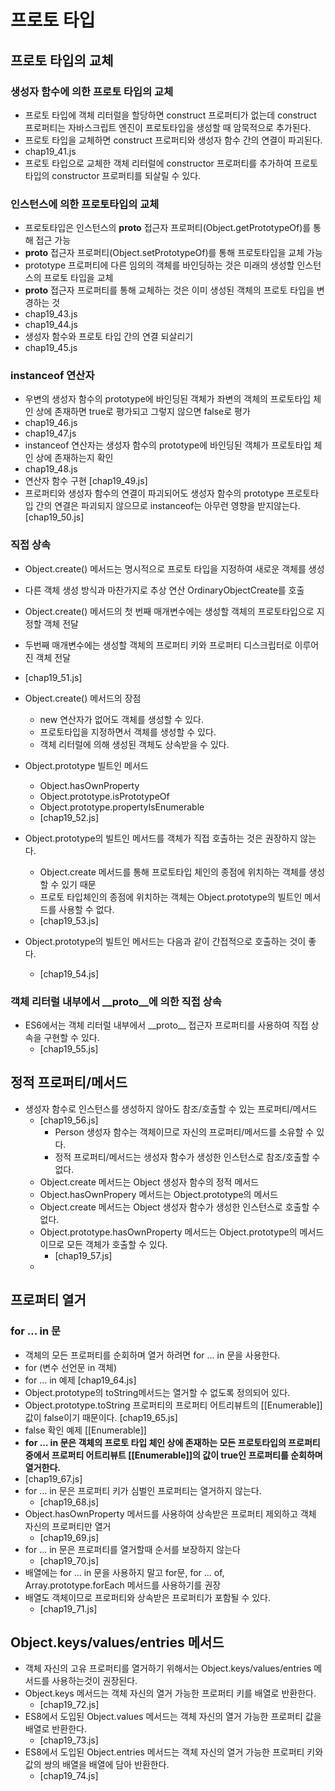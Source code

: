 # 프로토 타입
## 프로토 타입의 교체
### 생성자 함수에 의한 프로토 타입의 교체
- 프로토 타입에 객체 리터럴을 할당하면 construct 프로퍼티가 없는데 construct 프로퍼티는 자바스크립트 엔진이 프로토타입을 생성할 때 암묵적으로 추가된다.   
- 프로토 타입을 교체하면 construct 프로퍼티와 생성자 함수 간의 연결이 파괴된다.   
- chap19_41.js
- 프로토 타입으로 교체한 객체 리터럴에 constructor 프로퍼티를 추가하여 프로토 타입의 constructor 프로퍼티를 되살릴 수 있다.
### 인스턴스에 의한 프로토타입의 교체
- 프로토타입은 인스턴스의 __proto__ 접근자 프로퍼티(Object.getPrototypeOf)를 통해 접근 가능
- __proto__ 접근자 프로퍼티(Object.setPrototypeOf)를 통해 프로토타입을 교체 가능
- prototype 프로퍼티에 다른 임의의 객체를 바인딩하는 것은 미래의 생성할 인스턴스의 프로토 타입을 교체
- __proto__ 접근자 프로퍼티를 통해 교체하는 것은 이미 생성된 객체의 프로토 타입을 변경하는 것
- chap19_43.js
- chap19_44.js
- 생성자 함수와 프로토 타입 간의 연결 되살리기
- chap19_45.js
### instanceof 연산자
- 우변의 생성자 함수의 prototype에 바인딩된 객체가 좌변의 객체의 프로토타입 체인 상에 존재하면 true로 평가되고 그렇지 않으면 false로 평가
- chap19_46.js
- chap19_47.js
- instanceof 연산자는 생성자 함수의 prototype에 바인딩된 객체가 프로토타입 체인 상에 존재하는지 확인
- chap19_48.js
- 연산자 함수 구현 [chap19_49.js]
- 프로퍼티와 생성자 함수의 연결이 파괴되어도 생성자 함수의 prototype 프로토타입 간의 연결은 파괴되지 않으므로 instanceof는 아무런 영향을 받지않는다. [chap19_50.js]
### 직접 상속
- Object.create() 메서드는 명시적으로 프로토 타입을 지정하여 새로운 객체를 생성
- 다른 객체 생성 방식과 마찬가지로 추상 연산 OrdinaryObjectCreate를 호출
- Object.create() 메서드의 첫 번째 매개변수에는 생성할 객체의 프로토타입으로 지정할 객체 전달
- 두번째 매개변수에는 생성할 객체의 프로퍼티 키와 프로퍼티 디스크립터로 이루어진 객체 전달
- [chap19_51.js]
- Object.create() 메서드의 장점
  - new 연산자가 없어도 객체를 생성할 수 있다.
  - 프로토타입을 지정하면서 객체를 생성할 수 있다.
  - 객체 리터럴에 의해 생성된 객체도 상속받을 수 있다.

- Object.prototype 빌트인 메서드 
  - Object.hasOwnProperty
  - Object.prototype.isPrototypeOf
  - Object.prototype.propertyIsEnumerable
  - [chap19_52.js]

- Object.prototype의 빌트인 메서드를 객체가 직접 호출하는 것은 권장하지 않는다.
  - Object.create 메서드를 통해 프로토타입 체인의 종점에 위치하는 객체를 생성할 수 있기 때문
  - 프로토 타입체인의 종점에 위치하는 객체는 Object.prototype의 빌트인 메서드를 사용할 수 없다.
  - [chap19_53.js]

- Object.prototype의 빌트인 메서드는 다음과 같이 간접적으로 호출하는 것이 좋다.
  - [chap19_54.js]

### 객체 리터럴 내부에서 __proto__에 의한 직접 상속
- ES6에서는 객체 리터럴 내부에서 \_\_proto__ 접근자 프로퍼티를 사용하여 직접 상속을 구현할 수 있다.
  - [chap19_55.js]

## 정적 프로퍼티/메서드
- 생성자 함수로 인스턴스를 생성하지 않아도 참조/호출할 수 있는 프로퍼티/메서드
  - [chap19_56.js]
    - Person 생성자 함수는 객체이므로 자신의 프로퍼티/메서드를 소유할 수 있다.
    - 정적 프로퍼티/메서드는 생성자 함수가 생성한 인스턴스로 참조/호출할 수 없다.
  - Object.create 메서드는 Object 생성자 함수의 정적 메서드
  - Object.hasOwnPropery 메서드는 Object.prototype의 메서드
  - Object.create 메서드는 Object 생성자 함수가 생성한 인스턴스로 호출할 수 없다.
  - Object.prototype.hasOwnProperty 메서드는 Object.prototype의 메서드 이므로 모든 객체가 호출할 수 있다.
    - [chap19_57.js]
  - 
## 프로퍼티 열거
### for ... in 문
- 객체의 모든 프로퍼티를 순회하며 열거 하려면 for ... in 문을 사용한다.
- for (변수 선언문 in 객체)
- for ... in 예제 [chap19_64.js]
- Object.prototype의 toString메서드는 열거할 수 없도록 정의되어 있다.
- Object.prototype.toString 프로퍼티의 프로퍼티 어트리뷰트의 [[Enumerable]]값이 false이기 때문이다. [chap19_65.js] 
- false 확인 예제 [[Enumerable]]
- **for ... in 문은 객체의 프로토 타입 체인 상에 존재하는 모든 프로토타입의 프로퍼티 중에서 프로퍼티 어트리뷰트 [[Enumerable]]의 값이 true인 프로퍼티를 순회하며 열거한다.**
- [chap19_67.js]
- for ... in 문은 프로퍼티 키가 심벌인 프로퍼티는 열거하지 않는다.
  -  [chap19_68.js]
- Object.hasOwnProperty 메서드를 사용하여 상속받은 프로퍼티 제외하고 객체 자신의 프로퍼티만 열거
  -  [chap19_69.js]
- for ... in 문은 프로퍼티를 열거할때 순서를 보장하지 않는다
  -  [chap19_70.js]
- 배열에는 for ... in 문을 사용하지 말고 for문, for ... of, Array.prototype.forEach 메서드를 사용하기를 권장
- 배열도 객체이므로 프로퍼티와 상속받은 프로퍼티가 포함될 수 있다.
  -  [chap19_71.js]
## Object.keys/values/entries 메서드
- 객체 자신의 고유 프로퍼티를 열거하기 위해서는 Object.keys/values/entries 메서드를 사용하는것이 권장된다.
- Object.keys 메서드는 객체 자신의 열거 가능한 프로퍼티 키를 배열로 반환한다.
  -  [chap19_72.js]
- ES8에서 도입된 Object.values 메서드는 객체 자신의 열거 가능한 프로퍼티 값을 배열로 반환한다.
  -  [chap19_73.js]
- ES8에서 도입된 Object.entries 메서드는 객체 자신의 열거 가능한 프로퍼티 키와 값의 쌍의 배열을 배열에 담아 반환한다. 
  - [chap19_74.js]